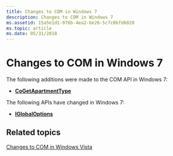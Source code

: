 ```yaml
---
title: Changes to COM in Windows 7
description: Changes to COM in Windows 7
ms.assetid: 15a5e1d1-976b-4ea2-be26-5c7c0bfd6020
ms.topic: article
ms.date: 05/31/2018
---
```


# Changes to COM in Windows 7

The following additions were made to the COM API in Windows 7:

-   [**CoGetApartmentType**](/windows/desktop/api/combaseapi/nf-combaseapi-cogetapartmenttype)

The following APIs have changed in Windows 7:

-   [**IGlobalOptions**](/windows/win32/api/objidlbase/nn-objidlbase-iglobaloptions)

## Related topics

<dl> <dt>

[Changes to COM in Windows Vista](changes-to-com-in-windows-vista.md)
</dt> </dl>

 

 